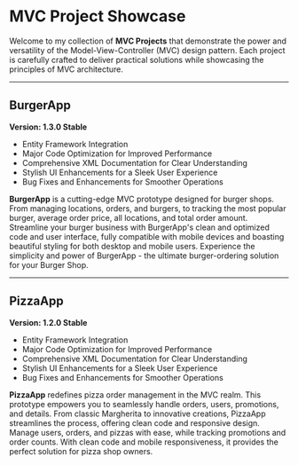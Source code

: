 # MVC Project Showcase

Welcome to my collection of **MVC Projects** that demonstrate the power and versatility of the Model-View-Controller (MVC) design pattern. Each project is carefully crafted to deliver practical solutions while showcasing the principles of MVC architecture.

---

## BurgerApp

**Version: 1.3.0 Stable**

- Entity Framework Integration
- Major Code Optimization for Improved Performance
- Comprehensive XML Documentation for Clear Understanding
- Stylish UI Enhancements for a Sleek User Experience
- Bug Fixes and Enhancements for Smoother Operations

**BurgerApp** is a cutting-edge MVC prototype designed for burger shops. From managing locations, orders, and burgers, to tracking the most popular burger, average order price, all locations, and total order amount. Streamline your burger business with BurgerApp's clean and optimized code and user interface, fully compatible with mobile devices and boasting beautiful styling for both desktop and mobile users. Experience the simplicity and power of BurgerApp - the ultimate burger-ordering solution for your Burger Shop.

---

## PizzaApp

**Version: 1.2.0 Stable**

- Entity Framework Integration
- Major Code Optimization for Improved Performance
- Comprehensive XML Documentation for Clear Understanding
- Stylish UI Enhancements for a Sleek User Experience
- Bug Fixes and Enhancements for Smoother Operations

**PizzaApp** redefines pizza order management in the MVC realm. This prototype empowers you to seamlessly handle orders, users, promotions, and details. From classic Margherita to innovative creations, PizzaApp streamlines the process, offering clean code and responsive design. Manage users, orders, and pizzas with ease, while tracking promotions and order counts. With clean code and mobile responsiveness, it provides the perfect solution for pizza shop owners.